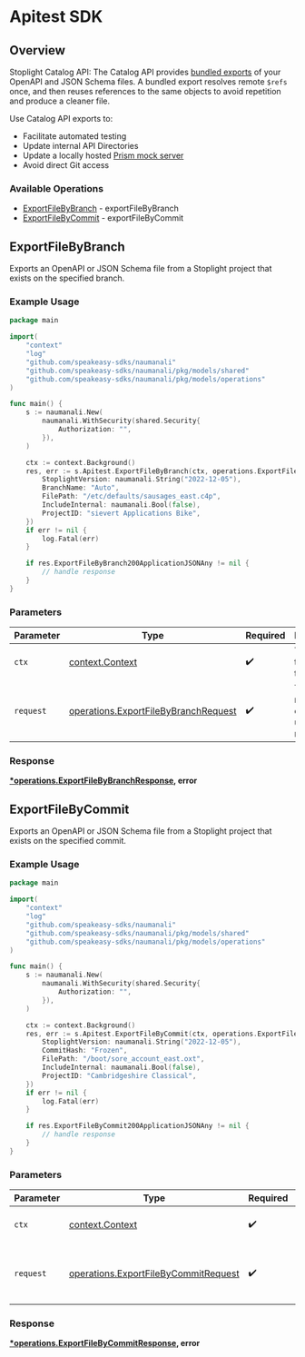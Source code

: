 # Apitest SDK


## Overview

Stoplight Catalog API: The Catalog API provides [bundled exports](https://docs.stoplight.io/docs/platform/37d160068e33c-export-api-files#ref-options) of your OpenAPI and JSON Schema files. A bundled export resolves remote `$refs` once, and then reuses references to the same objects to avoid repetition and produce a cleaner file.

Use Catalog API exports to:

- Facilitate automated testing
- Update internal API Directories
- Update a locally hosted [Prism  mock server](https://github.com/stoplightio/prism)
- Avoid direct Git access

### Available Operations

* [ExportFileByBranch](#exportfilebybranch) - exportFileByBranch
* [ExportFileByCommit](#exportfilebycommit) - exportFileByCommit

## ExportFileByBranch

Exports an OpenAPI or JSON Schema file from a Stoplight project that exists on the specified branch.

### Example Usage

```go
package main

import(
	"context"
	"log"
	"github.com/speakeasy-sdks/naumanali"
	"github.com/speakeasy-sdks/naumanali/pkg/models/shared"
	"github.com/speakeasy-sdks/naumanali/pkg/models/operations"
)

func main() {
    s := naumanali.New(
        naumanali.WithSecurity(shared.Security{
            Authorization: "",
        }),
    )

    ctx := context.Background()
    res, err := s.Apitest.ExportFileByBranch(ctx, operations.ExportFileByBranchRequest{
        StoplightVersion: naumanali.String("2022-12-05"),
        BranchName: "Auto",
        FilePath: "/etc/defaults/sausages_east.c4p",
        IncludeInternal: naumanali.Bool(false),
        ProjectID: "sievert Applications Bike",
    })
    if err != nil {
        log.Fatal(err)
    }

    if res.ExportFileByBranch200ApplicationJSONAny != nil {
        // handle response
    }
}
```

### Parameters

| Parameter                                                                                    | Type                                                                                         | Required                                                                                     | Description                                                                                  |
| -------------------------------------------------------------------------------------------- | -------------------------------------------------------------------------------------------- | -------------------------------------------------------------------------------------------- | -------------------------------------------------------------------------------------------- |
| `ctx`                                                                                        | [context.Context](https://pkg.go.dev/context#Context)                                        | :heavy_check_mark:                                                                           | The context to use for the request.                                                          |
| `request`                                                                                    | [operations.ExportFileByBranchRequest](../../models/operations/exportfilebybranchrequest.md) | :heavy_check_mark:                                                                           | The request object to use for the request.                                                   |


### Response

**[*operations.ExportFileByBranchResponse](../../models/operations/exportfilebybranchresponse.md), error**


## ExportFileByCommit

Exports an OpenAPI or JSON Schema file from a Stoplight project that exists on the specified commit.

### Example Usage

```go
package main

import(
	"context"
	"log"
	"github.com/speakeasy-sdks/naumanali"
	"github.com/speakeasy-sdks/naumanali/pkg/models/shared"
	"github.com/speakeasy-sdks/naumanali/pkg/models/operations"
)

func main() {
    s := naumanali.New(
        naumanali.WithSecurity(shared.Security{
            Authorization: "",
        }),
    )

    ctx := context.Background()
    res, err := s.Apitest.ExportFileByCommit(ctx, operations.ExportFileByCommitRequest{
        StoplightVersion: naumanali.String("2022-12-05"),
        CommitHash: "Frozen",
        FilePath: "/boot/sore_account_east.oxt",
        IncludeInternal: naumanali.Bool(false),
        ProjectID: "Cambridgeshire Classical",
    })
    if err != nil {
        log.Fatal(err)
    }

    if res.ExportFileByCommit200ApplicationJSONAny != nil {
        // handle response
    }
}
```

### Parameters

| Parameter                                                                                    | Type                                                                                         | Required                                                                                     | Description                                                                                  |
| -------------------------------------------------------------------------------------------- | -------------------------------------------------------------------------------------------- | -------------------------------------------------------------------------------------------- | -------------------------------------------------------------------------------------------- |
| `ctx`                                                                                        | [context.Context](https://pkg.go.dev/context#Context)                                        | :heavy_check_mark:                                                                           | The context to use for the request.                                                          |
| `request`                                                                                    | [operations.ExportFileByCommitRequest](../../models/operations/exportfilebycommitrequest.md) | :heavy_check_mark:                                                                           | The request object to use for the request.                                                   |


### Response

**[*operations.ExportFileByCommitResponse](../../models/operations/exportfilebycommitresponse.md), error**

